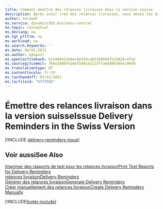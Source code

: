 ```yaml
---
title: Comment émettre des relances livraison dans la version suisse
description: Après avoir créé des relances livraison, vous devez les émettre et les imprimer afin de pouvoir envoyer des relances aux fournisseurs. Avant d'émettre les relances livraison, vous pouvez imprimer un rapport de test.
author: SorenGP
ms.service: dynamics365-business-central
ms.topic: conceptual
ms.devlang: na
ms.tgt_pltfrm: na
ms.workload: na
ms.search.keywords: ''
ms.date: 04/01/2021
ms.author: edupont
ms.openlocfilehash: b3196041da0ec8e593ca651b0b98fb19928c4fa2
ms.sourcegitcommit: 766e2840fd16efb901d211d7fa64d96766ac99d9
ms.translationtype: HT
ms.contentlocale: fr-CH
ms.lasthandoff: 03/31/2021
ms.locfileid: "5777592"
---
```

# <a name="issue-delivery-reminders-in-the-swiss-version"></a><span data-ttu-id="16850-104">Émettre des relances livraison dans la version suisse</span><span class="sxs-lookup"><span data-stu-id="16850-104">Issue Delivery Reminders in the Swiss Version</span></span>

[!INCLUDE [delivery-reminders-issue](../includes/ATCHDE/delivery-reminders-issue.md)]

## <a name="see-also"></a><span data-ttu-id="16850-105">Voir aussi</span><span class="sxs-lookup"><span data-stu-id="16850-105">See Also</span></span>

[<span data-ttu-id="16850-106">Imprimer des rapports de test pour les relances livraison</span><span class="sxs-lookup"><span data-stu-id="16850-106">Print Test Reports for Delivery Reminders</span></span>](how-to-print-test-reports-for-delivery-reminders.md)  
[<span data-ttu-id="16850-107">relances livraison</span><span class="sxs-lookup"><span data-stu-id="16850-107">Delivery Reminders</span></span>](delivery-reminders.md)  
[<span data-ttu-id="16850-108">Générer des relances livraison</span><span class="sxs-lookup"><span data-stu-id="16850-108">Generate Delivery Reminders</span></span>](how-to-generate-delivery-reminders.md)  
[<span data-ttu-id="16850-109">Créer manuellement des relances livraison</span><span class="sxs-lookup"><span data-stu-id="16850-109">Create Delivery Reminders Manually</span></span>](how-to-create-delivery-reminders-manually.md)  


[!INCLUDE[footer-include](../../includes/footer-banner.md)]